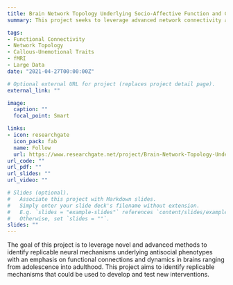 ```yaml
---
title: Brain Network Topology Underlying Socio-Affective Function and Callous-Unemotional Trait
summary: This project seeks to leverage advanced network connectivity approaches to understand functional brain dynamics underlying antisocial phenotypes from adolescence into adulthood.

tags:
- Functional Connectivity
- Network Topology
- Callous-Unemotional Traits
- fMRI
- Large Data
date: "2021-04-27T00:00:00Z"

# Optional external URL for project (replaces project detail page).
external_link: ""

image:
  caption: ""
  focal_point: Smart

links:
- icon: researchgate
  icon_pack: fab
  name: Follow
  url: https://www.researchgate.net/project/Brain-Network-Topology-Underlying-Socio-Affective-Function-and-Callous-Unemotional-Traits
url_code: ""
url_pdf: ""
url_slides: ""
url_video: ""

# Slides (optional).
#   Associate this project with Markdown slides.
#   Simply enter your slide deck's filename without extension.
#   E.g. `slides = "example-slides"` references `content/slides/example-slides.md`.
#   Otherwise, set `slides = ""`.
slides: ""
---
```


The goal of this project is to leverage novel and advanced methods to identify replicable neural mechanisms underlying antisocial phenotypes with an emphasis on functional connections and dynamics in brains ranging from adolescence into adulthood. This project aims to identify replicable mechanisms that could be used to develop and test new interventions.

